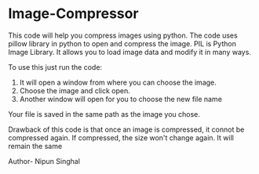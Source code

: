 # Image-Compressor
This code will help you compress images using python.
The code uses pillow library in python to open and compress the image.
PIL is Python Image Library. It allows you to load image data and modify it in many ways.

To use this just run the code:
1. It will open a window from where you can choose the image.
2. Choose the image and click open.
3. Another window will open for you to choose the new file name

Your file is saved in the same path as the image you chose.

Drawback of this code is that once an image is compressed, it connot be compressed again.
If compressed, the size won't change again. It will remain the same

Author- Nipun Singhal
